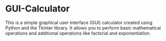 # GUI-Calculator
This is a simple graphical user interface (GUI) calculator created using Python and the Tkinter library. It allows you to perform basic mathematical operations and additional operations like factorial and exponentiation.
